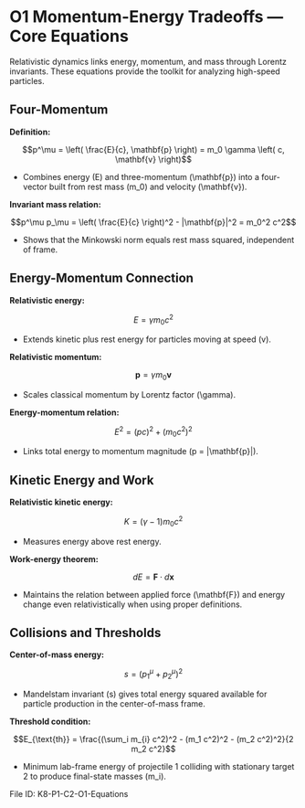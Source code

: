 # O1 Momentum-Energy Tradeoffs — Core Equations

Relativistic dynamics links energy, momentum, and mass through Lorentz invariants. These equations provide the toolkit for analyzing high-speed particles.

## Four-Momentum
**Definition:**

$$p^\mu = \left( \frac{E}{c}, \mathbf{p} \right) = m_0 \gamma \left( c, \mathbf{v} \right)$$

- Combines energy \(E\) and three-momentum \(\mathbf{p}\) into a four-vector built from rest mass \(m_0\) and velocity \(\mathbf{v}\).

**Invariant mass relation:**

$$p^\mu p_\mu = \left( \frac{E}{c} \right)^2 - |\mathbf{p}|^2 = m_0^2 c^2$$

- Shows that the Minkowski norm equals rest mass squared, independent of frame.

## Energy-Momentum Connection
**Relativistic energy:**

$$E = \gamma m_0 c^2$$

- Extends kinetic plus rest energy for particles moving at speed \(v\).

**Relativistic momentum:**

$$\mathbf{p} = \gamma m_0 \mathbf{v}$$

- Scales classical momentum by Lorentz factor \(\gamma\).

**Energy-momentum relation:**

$$E^2 = (pc)^2 + (m_0 c^2)^2$$

- Links total energy to momentum magnitude \(p = |\mathbf{p}|\).

## Kinetic Energy and Work
**Relativistic kinetic energy:**

$$K = (\gamma - 1) m_0 c^2$$

- Measures energy above rest energy.

**Work-energy theorem:**

$$dE = \mathbf{F} \cdot d\mathbf{x}$$

- Maintains the relation between applied force \(\mathbf{F}\) and energy change even relativistically when using proper definitions.

## Collisions and Thresholds
**Center-of-mass energy:**

$$s = (p_1^\mu + p_2^\mu)^2$$

- Mandelstam invariant \(s\) gives total energy squared available for particle production in the center-of-mass frame.

**Threshold condition:**

$$E_{\text{th}} = \frac{(\sum_i m_{i} c^2)^2 - (m_1 c^2)^2 - (m_2 c^2)^2}{2 m_2 c^2}$$

- Minimum lab-frame energy of projectile 1 colliding with stationary target 2 to produce final-state masses \(m_i\).

File ID: K8-P1-C2-O1-Equations
